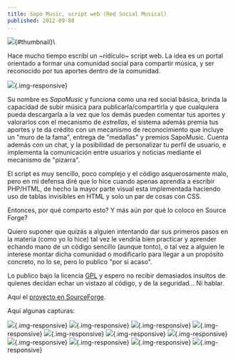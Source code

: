 ```yaml
---
title: Sapo Music, script web (Red Social Musical)
published: 2012-09-08
...
```


![](/img/sapomusic/thumbnail.gif){#thumbnail}\

Hace mucho tiempo escribí un ~ridículo~ script web. La idea es un portal
orientado a formar una comunidad social para compartir música, y ser reconocido
por tus aportes dentro de la comunidad.

![](/img/sapomusic/sapo.png){.img-responsive}

<!--more-->

Su nombre es *SapoMusic* y funciona como una red social básica, brinda la
capacidad de subir música para publicarla/compartirla y que cualquiera pueda
descargarla a la vez que los demás pueden comentar tus aportes y valorarlos con
el mecanismo de *estrellas*, el sistema además premia tus aportes y te da
crédito con un mecanismo de reconocimiento que incluye un "muro de la fama",
entrega de "medallas" y premios SapoMusic. Cuenta además con un chat, y la
posibilidad de personalizar tu perfil de usuario, e implementa la comunicación
entre usuarios y noticias mediante el mecanismo de "pizarra".

El script es muy sencillo, poco complejo y el código asquerosamente malo, pero
en mi defensa diré que lo hice cuando apenas aprendía a escribir PHP/HTML, de
hecho la mayor parte visual esta implementada haciendo uso de tablas invisibles
en HTML y solo un par de cosas con CSS.

Entonces, por qué comparto esto? Y más aún por qué lo coloco en Source Forge?

Quiero suponer que quizás a alguien intentando dar sus primeros pasos en la
materia (como yo lo hice) tal vez le vendría bien practicar y aprender echando
mano de un código sencillo (aunque tonto), o tal vez a alguien le interese
montar dicha comunidad o modificarlo para llegar a un propósito concreto, no lo
se, pero lo publico "por si acaso".

Lo publico bajo la licencia [GPL](http://www.gnu.org/copyleft/gpl.html) y espero
no recibir demasiados insultos de quienes decidan echar un vistazo al código, y
de la seguridad... Ni hablar.

Aquí el [proyecto en SourceForge](https://sourceforge.net/projects/sapomusic/).

Aquí algunas capturas:

![](/img/sapomusic/shot1.png){.img-responsive}
![](/img/sapomusic/shot2.png){.img-responsive}
![](/img/sapomusic/shot3.png){.img-responsive}
![](/img/sapomusic/shot4.png){.img-responsive}
![](/img/sapomusic/shot5.png){.img-responsive}
![](/img/sapomusic/shot6.png){.img-responsive}
![](/img/sapomusic/shot7.png){.img-responsive}
![](/img/sapomusic/shot8.png){.img-responsive}
![](/img/sapomusic/shot9.png){.img-responsive}
![](/img/sapomusic/shot10.png){.img-responsive}
![](/img/sapomusic/shot11.png){.img-responsive}
